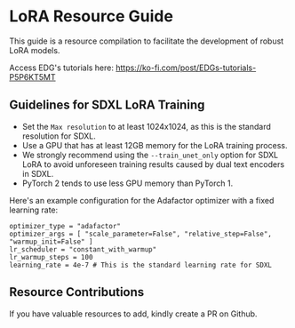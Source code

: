 # LoRA Resource Guide

This guide is a resource compilation to facilitate the development of robust LoRA models.

Access EDG's tutorials here: https://ko-fi.com/post/EDGs-tutorials-P5P6KT5MT

## Guidelines for SDXL LoRA Training 

- Set the `Max resolution` to at least 1024x1024, as this is the standard resolution for SDXL.
- Use a GPU that has at least 12GB memory for the LoRA training process.
- We strongly recommend using the `--train_unet_only` option for SDXL LoRA to avoid unforeseen training results caused by dual text encoders in SDXL.
- PyTorch 2 tends to use less GPU memory than PyTorch 1.

Here's an example configuration for the Adafactor optimizer with a fixed learning rate:

```
optimizer_type = "adafactor"
optimizer_args = [ "scale_parameter=False", "relative_step=False", "warmup_init=False" ]
lr_scheduler = "constant_with_warmup"
lr_warmup_steps = 100
learning_rate = 4e-7 # This is the standard learning rate for SDXL
```

## Resource Contributions

If you have valuable resources to add, kindly create a PR on Github.